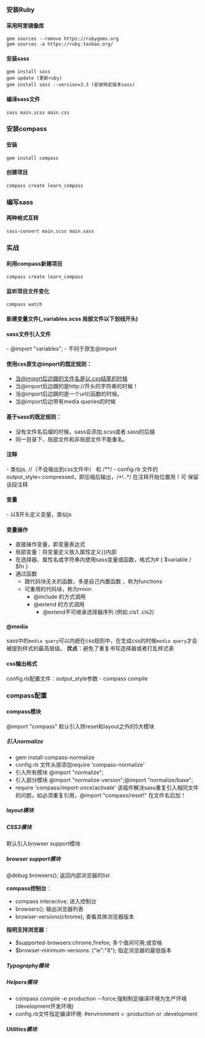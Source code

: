 ### 安装Ruby
#### 采用阿里镜像库

```shell
gem sources --remove https://rubygems.org
gem sources -a https://ruby.taobao.org/
```

#### 安装sass

```shell
gem install sass
gem update (更新ruby)
gem install sass --version=3.3 (安装特定版本sass)
```

#### 编译sass文件

```shell
sass main.scss main.css
```
### 安装compass
#### 安装

```shell
gem install compass
```

#### 创建项目

```shell
compass create learn_compass
```

### 编写sass
#### 两种格式互转

```shell
sass-convert main.scss main.sass
```

### 实战
#### 利用compass新建项目

```shell
compass create learn_compass
```

#### 监听项目文件变化

```shell
compass watch
```

#### 新建变量文件(_variables.scss 局部文件以下划线开头)
#### sass文件引入文件
\- @import "variables";
\- 不同于原生@import

#### 使用css原生@import的既定规则：

- 当@import后边跟的文件名是以.css结尾的时候
- 当@import后边跟的是http://开头的字符串的时候！
- 当@import后边跟的是一个url()函数的时候。
- 当@import后边带有media queries的时候

#### 基于sass的既定规则：
- 没有文件名后缀的时候，sass会添加.scss或者.sass的后缀
- 同一目录下，局部文件和非局部文件不能重名。

#### 注释
\- 类似js, //（不会输出到css文件中） 和 /**/
\- config.rb 文件的output_style=:compressed，即压缩后输出，/\*!..\*/ 在注释开始位置用！可
保留该段注释

#### 变量
\- 以$开头定义变量，类似js

#### 变量操作

- 直接操作变量，即变量表达式
- 局部变量：将变量定义放入属性定义{}内部
- 在选择器、属性名或字符串内使用sass变量或函数，格式为# { $variable / $fn }
- 通过函数
    - 跟代码块无关的函数，多是自己内置函数 ，称为functions
    - 可重用的代码块，称为mixin
        - @include 的方式调用
        - @extend 的方式调用
            - @extend不可继承选择器序列 (例如.cls1 .cls2)

#### @media
sass中的`media query`可以内嵌在css规则中，在生成css的时候`media query`才会被提到样式的最高层级。
**优点**：避免了重复书写选择器或者打乱样式表

#### css输出格式
config.rb配置文件：output_style参数
\- compass compile

### compass配置
#### compass模块
@import "compass" 默认引入除reset和layout之外的5大模块

##### 引入normalize

- gem install compass-normalize
- config.rb 文件头部添加require   'compass-normalize'
- 引入所有模块 @import "normalize";
- 引入部分模块 @import "normalize-version";@import "normalize/base";
- require 'compass/import-once/activate' 该插件解决sass重复引入相同文件的问题，如必须重复引用，@import "compass/reset!" 在文件名后加！

##### layout模块

##### CSS3模块
默认引入browser support模块

##### browser support模块
@debug browsers(); 返回内部浏览器的list

**compass控制台**：
- compass interactive; 进入控制台
- browsers(); 输出浏览器列表
- browser-versions(chrome); 查看具体浏览器版本

**指明支持浏览器**：
- $supported-browsers:chrome,firefox; 多个值间可用,或空格
- $browser-minimum-versions: ("ie":"8"); 指定浏览器的最低版本

##### Typography模块

##### Helpers模块
- compass compile -e production --force;强制制定编译环境为生产环境(development开发环境)
- config.rb文件指定编译环境: #environment = :production or :development

##### Utilities模块
    
    
    






